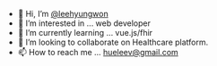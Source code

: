 - 👋 Hi, I’m [@leehyungwon](https://hueleev.github.io./)
- 👀 I’m interested in ... web developer
- 🌱 I’m currently learning ... vue.js/fhir
- 💞️ I’m looking to collaborate on Healthcare platform. 
- 📫 How to reach me ... hueleev@gmail.com

<!---
hueleev/hueleev is a ✨ special ✨ repository because its `README.md` (this file) appears on your GitHub profile.
You can click the Preview link to take a look at your changes.
--->
